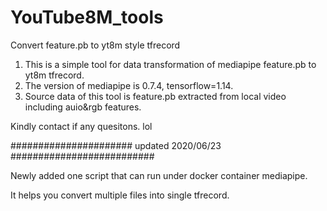 # YouTube8M_tools
Convert feature.pb to yt8m style tfrecord

1. This is a simple tool for data transformation of mediapipe feature.pb to yt8m tfrecord.
2. The version of mediapipe is 0.7.4, tensorflow=1.14.
3. Source data of this tool is feature.pb extracted from local video including auio&rgb features.

Kindly contact if any quesitons. lol

###################### updated 2020/06/23 ##########################

Newly added one script that can run under docker container mediapipe.

It helps you convert multiple files into single tfrecord.
